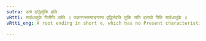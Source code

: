 ```yaml
---
sutra: उतो वृद्धिर्लुकि हलि
vRtti: सार्वधातुके पितीति वर्तते ॥ उकारान्तस्याङ्गस्य वृद्धिर्भवति लुकि सति हलादौ पिति सार्वधातुके ॥
vRtti_eng: A root ending in short उ, which has no Present characteristic (i. e. the _vikarana_ is dropped by _luk_ elision), gets _vriddhi_, before a पित् _Sarvadhatuka_ affix beginning with a consonant, but not if the stem is reduplicated.

---
```

